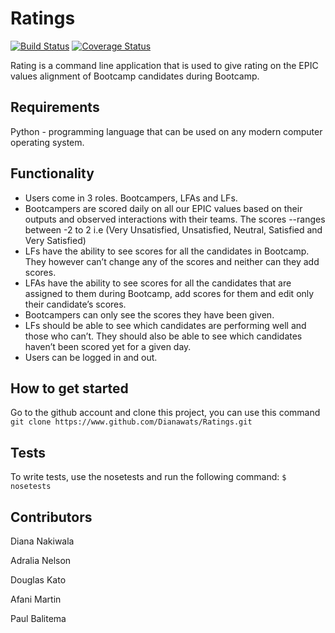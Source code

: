# Ratings

[![Build Status](https://travis-ci.org/Dianawats/Ratings.svg?branch=develop)](https://travis-ci.org/Dianawats/Ratings)
[![Coverage Status](https://coveralls.io/repos/github/Dianawats/Ratings/badge.svg?branch=develop)](https://coveralls.io/github/Dianawats/Ratings?branch=develop)


Rating is a command line application that is used to give rating on the EPIC values alignment of Bootcamp candidates during Bootcamp.

## Requirements

Python - programming language that can be used on any modern computer operating system.

## Functionality

- Users come in 3 roles. Bootcampers, LFAs and LFs.
- Bootcampers are scored daily on all our EPIC values based on their outputs and observed interactions with their teams. The scores --ranges between -2 to 2 i.e (Very Unsatisfied, Unsatisfied, Neutral, Satisfied and Very Satisfied)
- LFs have the ability to see scores for all the candidates in Bootcamp. They however can’t change any of the scores and neither can they add scores.
- LFAs have the ability to see scores for all the candidates that are assigned to them during Bootcamp, add scores for them and edit only their candidate’s scores.
- Bootcampers can only see the scores they have been given.
- LFs should be able to see which candidates are performing well and those who can’t. They should also be able to see which candidates haven’t been scored yet for a given day.
- Users can be logged in and out.

## How to get started

Go to the github account and clone this project, you can use this command
```git clone https://www.github.com/Dianawats/Ratings.git```

## Tests

To write tests, use the nosetests and run the following command:
```$ nosetests```

## Contributors

Diana Nakiwala

Adralia Nelson

Douglas Kato

Afani Martin

Paul Balitema



